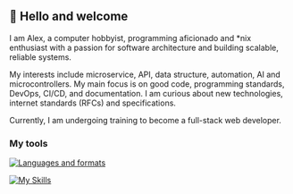 ## 👋 Hello and welcome

I am Alex, a computer hobbyist, programming aficionado and *nix enthusiast with
a passion for software architecture and building scalable, reliable systems.

My interests include microservice, API, data structure, automation, AI and
microcontrollers. My main focus is on good code, programming standards, DevOps,
CI/CD, and documentation. I am curious about new technologies, internet standards (RFCs) and specifications.

Currently, I am undergoing training to become a full-stack web developer.

### My tools

[![Languages and formats](https://skillicons.dev/icons?i=ts,js,go,html,css,sass,tailwindcss,bootstrap,react,angular,nestjs,nodejs,express,mysql,postgres,mongodb,redis,nginx,docker)](https://skillicons.dev)

[![My Skills](https://skillicons.dev/icons?i=linux,vscode,vim,bash,git,vercel,netlify,github,githubactions)](https://skillicons.dev)

